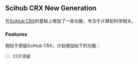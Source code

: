 ## Scihub CRX New Generation

在[SciHub CRX](https://www.hezibuluo.com/158935.html)的基础上增加了一些功能，专注于计算机科学相关。

### Features

相较于原版SciHub CRX，计划增加如下的功能：

-[ ] CCF评级
